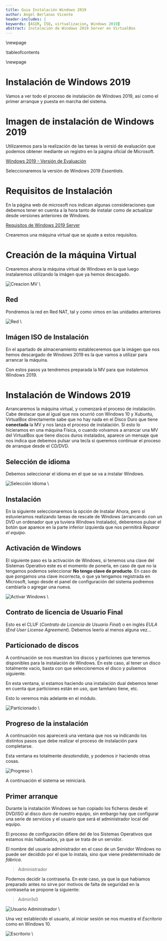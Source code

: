 ```yaml
---
title: Guia Instalación Windows 2019
author: Angel Berlanas Vicente
header-includes: |
keywords: [ASIR, ISO, virtualizacion, Windows 2019]
abstract: Instalación de Windows 2019 Server en VirtualBox
---
```

\newpage

\tableofcontents

\newpage

# Instalación de Windows 2019
	
Vamos a ver todo el proceso de instalación de Windows 2019, así como el primer arranque y puesta en marcha del sistema.

# Imagen de instalación de Windows 2019

Utilizaremos para la realización de las tareas la versió de evaluación que podemos obtener mediante un registro 
en la página oficial de Microsoft.

[Windows 2019 - Versión de Evaluación](https://www.microsoft.com/en-us/evalcenter/evaluate-windows-server-2019)

Seleccionaremos la versión de Windows 2019 _Essentials_.



# Requisitos de Instalación
	
En la página web de microsoft nos indican algunas consideraciones que debemos tener en cuenta a la hora tanto de instalar como de actualizar desde versiones anteriores de Windows.

[Requisitos de Windows 2019 Server](https://docs.microsoft.com/en-us/windows-server/get-started/system-requirements)

Crearemos una máquina virtual que se ajuste a estos requisitos.

# Creación de la máquina Virtual

Crearemos ahora la máquina virtual de Windows en la que luego instalaremos utilizando la imágen que ya hemos descagado.


![Creacion MV](InstalacionWindows2019/Win2019_061211.png)
\ 


## Red 

Pondremos la red en Red NAT, tal y como vimos en las unidades anteriores

![Red](InstalacionWindows2019/Win2019_061247.png)
\ 


## Imágen ISO de Instalación

En el apartado de almacenamiento estableceremos que la imágen que nos hemos descargado de Windows 2019 es la que vamos a utilizar para arrancar la máquina.

Con estos pasos ya tendremos preparada la MV para que instalemos Windows 2019.

# Instalación de Windows 2019

Arrancaremos la máquina virtual, y comenzará el proceso de instalación. Cabe destacar que al igual que nos ocurrió con Windows 10 y Xubuntu, VirtualBox directamente sabe que no hay nada en el Disco Duro que tiene **conectada** la MV y nos lanza el proceso de instalación. Si esto lo hicieramos en una máquina Física, o cuando volvamos a arrancar una MV del VirtualBox que tiene discos duros instalados, aparece un mensaje que nos indica que debemos pulsar una tecla si queremos continuar el proceso de arranque desde el CD/DVD.

## Selección de idioma

Debemos seleccionar el idioma en el que se va a instalar Windows.

![Selección Idioma](InstalacionWindows2019/Win2019_061504.png)
\ 

## Instalación

En la siguiente seleccionaremos la opción de Instalar Ahora, pero si estuvieramos realizando tareas de rescate de Windows (arrancando con un DVD un ordenador que ya tuviera Windows Instalado), deberemos pulsar el botón que aparece en la parte inferior izquierda que nos permitirá *Reparar el equipo*.

## Activación de Windows

El siguiente paso es la activación de Windows, si tenemos una clave del Sistemas Operativo este es el momento de ponerla, en caso de que no la tengamos podemos seleccionar **No tengo clave de producto**. En caso de que pongamos una clave incorrecta, o que ya tengamos registrada en Microsoft, luego desde el panel de configuración del sistema podremos cambiarla o agregar una nueva.

![Activar Windows](InstalacionWindows2019/W2019_084717.png)
\ 


## Contrato de licencia de Usuario Final

Esto es el CLUF (*Contrato de Licencia de Usuario Final*) o en inglés *EULA* (*End User License Agreement*). Debemos leerlo al menos alguna vez...


## Particionado de discos

A continuación se nos muestran los discos y particiones que tenemos disponibles para la instalación de Windows. En este caso, al tener un disco totalmente vacio, basta con que seleccionemos el disco y pulsemos siguiente.

En esta ventana, si estamos haciendo una instalación dual debemos tener en cuenta que particiones están en uso, que tamñano tiene, etc.

Esto lo veremos más adelante en el módulo. 

![Particionado](InstalacionWindows2019/W2019_084856.png)
\ 

## Progreso de la instalación

A continuación nos aparecerá una ventana que nos va indicando los distintos pasos que debe realizar el proceso de instalación para completarse. 

Esta ventana es totalmente *desatendida*, y podemos ir haciendo otras cosas.

![Progreso](InstalacionWindows2019/W2019_084909.png)
\ 

A continuación el sistema se reiniciará.

## Primer arranque

Durante la instalación Windows se han copiado los ficheros desde el DVD/ISO al disco duro de nuestro equipo, sin embargo hay que configurar una serie de servicios y el usuario que será el administrador local del equipo. 

El proceso de configuración difiere del de los Sistemas Operativos que estamos más habituados, ya que se trata de un servidor. 

El nombre del usuario administrador en el caso de un Servidor Windows no puede ser decidido por el que lo instala, sino que viene predeterminado de *fábrica*. 

> Administrador

Podemos decidir la contraseña. En este caso, ya que la que habiamos preparado antes no sirve por motivos de falta de seguridad en la contraseña se propone la siguiente:

> Admin1s0

![Usuario Administrador](InstalacionWindows2019/W2019_104001.png)
\ 

Una vez establecido el usuario, al iniciar sesión se nos muestra el *Escritorio* como en Windows 10.

![Escritorio](InstalacionWindows2019/W2019_104154.png)
\ 




